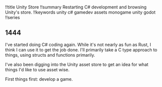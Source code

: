 !!title Unity Store 
!!summary Restarting C# development and browsing Unity's store.
!!keywords unity c# gamedev assets monogame unity godot
!!series

## 1444

I've started doing C# coding again. While it's not nearly as fun as Rust, I think I can use it to get the job done. I'll primarily take a C type approach to things, using structs and functions primarily. 

I've also been digging into the Unity asset store to get an idea for what things I'd like to use asset wise.

First things first: develop a game.
